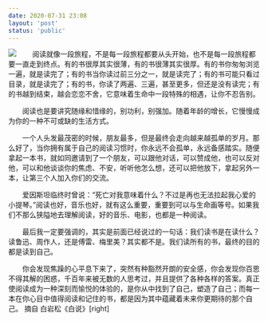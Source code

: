 ```yaml
---
date: 2020-07-31 23:08
layout: 'post'
status: 'public'
---
```

![](https://inz.oss-cn-beijing.aliyuncs.com/Images/Pixabay/book-1659717_1920.jpg)
&emsp;&emsp;阅读就像一段旅程，不是每一段旅程都要从头开始，也不是每一段旅程都要一直走到终点。有的书很厚其实很薄，有的书很薄其实很厚。有的书你匆匆浏览一遍，就是读完了；有的书当你读过前三分之一，就是读完了；有的书可能只看过目录，就是读完了；有的书，你读了两遍、三遍，甚至更多，但还是没有读完；有的书越到结束，越会恋恋不舍，它意味着生命中一段特殊的相遇，让你不忍告别。

&emsp;&emsp;阅读也是要讲究随缘和惜缘的，别功利，别强加。随着年龄的增长，它慢慢成为你的一种不可或缺的生活方式。

&emsp;&emsp;一个人头发最茂密的时候，朋友最多，但是最终会走向越来越孤单的岁月。那么好了，当你拥有属于自己的阅读习惯时，你永远不会孤单，永远备感踏实。随便拿起一本书，就如同邀请到了一个朋友，可以跟他对话，可以赞成他，也可以反对他，可以和他谈谈你的焦虑、不安，听听他怎么想，还可以把他放下，拿起另外一本，让第三个人加入你们的交流。

&emsp;&emsp;爱因斯坦临终时曾说：“死亡对我意味着什么？不过是再也无法拉起我心爱的小提琴。”阅读也好，音乐也好，就有这么重要，重要到可以与生命画等号。如果我们不那么狭隘地去理解阅读，好的音乐、电影，也都是一种阅读。

&emsp;&emsp;最后我一定要强调的，其实是前面已经说过的一句话：我们读书是在读什么？读鲁迅、周作人，还是傅雷、梅里美？其实都不是。我们读所有的书，最终的目的都是读到自己。

&emsp;&emsp;你会发现焦躁的心平息下来了，突然有种豁然开朗的安全感，你会发现你百思不得其解的困惑，千百年来被无数的人思考过，并且提供了各种各样的答案。真正使阅读成为一种深刻而愉悦的体验的，是你从中找到了自己，塑造了自己；而每一本在你心目中值得阅读和记住的书，都是因为其中蕴藏着未来你更期待的那个自己。
摘自 白岩松《白说》[right]
